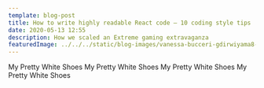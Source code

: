 ```yaml
---
template: blog-post
title: How to write highly readable React code — 10 coding style tips
date: 2020-05-13 12:55
description: How we scaled an Extreme gaming extravaganza
featuredImage: ../../../static/blog-images/vanessa-bucceri-gdirwiyama8-unsplash.jpg
---
```


My Pretty White Shoes
My Pretty White Shoes
My Pretty White Shoes
My Pretty White Shoes
